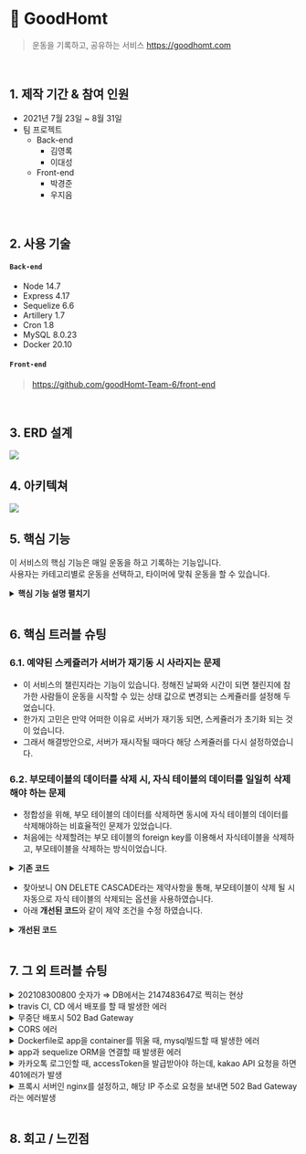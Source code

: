 # :pushpin: GoodHomt
>운동을 기록하고, 공유하는 서비스
>https://goodhomt.com

</br>

## 1. 제작 기간 & 참여 인원
- 2021년 7월 23일 ~ 8월 31일
- 팀 프로젝트
  - Back-end
    - 김영록
    - 이대성  
  - Front-end
    - 박경준
    - 우지음
  
</br>

## 2. 사용 기술
#### `Back-end`
  - Node 14.7
  - Express 4.17
  - Sequelize 6.6
  - Artillery 1.7
  - Cron 1.8
  - MySQL 8.0.23
  - Docker 20.10
  
#### `Front-end`
  >https://github.com/goodHomt-Team-6/front-end

</br>

## 3. ERD 설계
![](https://user-images.githubusercontent.com/47413926/131307950-2b43afbd-6c33-4b9f-8f7a-8a80b54affd3.png)

## 4. 아키텍쳐
![](https://user-images.githubusercontent.com/47413926/131681506-76a4aae1-af04-4692-b7e3-00f1049b40dc.png)

## 5. 핵심 기능
이 서비스의 핵심 기능은 매일 운동을 하고 기록하는 기능입니다.  
사용자는 카테고리별로 운동을 선택하고, 타이머에 맞춰 운동을 할 수 있습니다.

<details>
<summary><b>핵심 기능 설명 펼치기</b></summary>
<div markdown="1">

### 5.1. 동적인 검색조건을 가진 검색 API

- **검색조건 동적 할당** :pushpin: [코드 확인](https://github.com/DaeseongLee/node_health/blob/main/src/controllers/routines.js#L19)
  - 프론트에서 보내주는 검색조건을 확인합니다.
  - 조건에 맞는 쿼리의 where 조건 문을 동적으로 할당합니다.

- **조회된 데이터 캐싱** :pushpin: [코드 확인](https://github.com/DaeseongLee/node_health/blob/main/src/controllers/routines.js#L39)
  - 한번 조회 된 조건으로 검색된 데이터를 캐싱 해 둬서, 다음 조회 시 DB에 접속 하지 않도록 합니다.

### 5.2. 기존에 있던 루틴과 값을 비교하여, 새롭게 수정 또는 삭제

- **기존 루틴과 비교 후 수정** :pushpin: [코드 확인](https://github.com/DaeseongLee/node_health/blob/main/src/controllers/routines.js#L271)
  - 사용자가 한번에 요청으로, 기존의 루틴과 비교하여 삭제하거나 수정하는 기능입니다.

### 5.3. Challenge Scheduler

- **챌린지 시작** :pushpin: [코드 확인](https://github.com/DaeseongLee/node_health/blob/main/src/utils/schedule.js#L6)
  - 앞으로 있을 챌린지 시작 시간을 미리 예약합니다. 
  - 현재 schedule 관리해주는 모듈 중에 가장 많이 사용하는 cron을 사용하였습니다.
  

- **챌린지 끝** :pushpin: [코드 확인](https://github.com/DaeseongLee/node_health/blob/main/src/utils/schedule.js#L40)
  - 챌린지가 시작되고, 챌린지 수행시간이 지나면 챌린지의 끝을 DB에 알려 줍니다.
  
</div>
</details>

</br>

## 6. 핵심 트러블 슈팅
### 6.1. 예약된 스케쥴러가 서버가 재기동 시 사라지는 문제
- 이 서비스의 챌린지라는 기능이 있습니다. 정해진 날짜와 시간이 되면 챌린지에 참가한 사람들이 운동을 시작할 수 있는 상태 값으로 변경되는 스케쥴러를 설정해 두었습니다.
- 한가지 고민은 만약 어떠한 이유로 서버가 재기동 되면, 스케쥴러가 초기화 되는 것이 었습니다.
- 그래서 해결방안으로, 서버가 재시작될 때마다 해당 스케쥴러를 다시 설정하였습니다.


### 6.2. 부모테이블의 데이터를 삭제 시, 자식 테이블의 데이터를 일일히 삭제해야 하는 문제
- 정합성을 위해, 부모 테이블의 데이터를 삭제하면 동시에 자식 테이블의 데이터를 삭제해야하는 비효율적인 문제가 있었습니다.
- 처음에는 삭제할려는 부모 테이블의 foreign key를 이용해서 자식테이블을 삭제하고, 부모테이블을 삭제하는 방식이었습니다.

<details>
<summary><b>기존 코드</b></summary>
<div markdown="1">

~~~jsx
    //부모테이블 조회
    const routine = await Routine.findOne({
      where: { id: routineId },
    });

    //부모테이블의 id로 자식 테이블 조회
    const routine_exercise = await Routine_Exercise.findOne({
      where: { routineId: routine.id },
    });

    //자식 테이블의 자식테이블 삭제
    await Set.destroy({
      where: { routineExerciseId: routine_exercise.id }
    });

    //자식 테이블 삭제
    await Routine_Exercise.destroy({
      where: { routineExerciseId: routine_exercise.id }
     });
    
    //부모 테이블 조회
    await Routine.destroy({
      where: { routineExerciseId: routine_exercise.id }
     });
~~~
</div>
</details>

- 찾아보니 ON DELETE CASCADE라는 제약사항을 통해, 부모테이블이 삭제 될 시 자동으로 자식 테이블의 삭제되는 옵션을 사용하였습니다.
- 아래 **개선된 코드**와 같이 제약 조건을 수정 하였습니다.

<details>
<summary><b>개선된 코드</b></summary>
<div markdown="1">

~~~jsx

//sequelize 설정 변경
db.Routine_Exercise.belongsTo(db.Routine, {
      foreignKey: 'routineId',
      targetKey: 'id',
      onDelete: 'CASCADE',
    });

//mysql 제약조건 변경
ALTER TABLE `node_health`.`routine_exercise` ADD CONSTRAINT FOREIGN KEY (routineId) REFERENCES routine(id) ON DELETE CASCADE;
ALTER TABLE `node_health`.`set` ADD CONSTRAINT FOREIGN KEY (routineExerciseId) REFERENCES `node_health`.`routine_exercise`(id) ON DELETE CASCADE;
~~~

</div>
</details>

</br>

## 7. 그 외 트러블 슈팅
<details>
<summary>202108300800 숫자가 ⇒ DB에서는 2147483647로 찍히는 현상</summary>
<div markdown="1">

- 원인: Mysql에서 INT의 최대값이 넘어서 최대값인 2147483647 찍어주는 현상
- 해결: challengeDateTime 타입을 BIGINT로 바꿈

</div>
</details>

<details>
<summary>travis CI, CD 에서 배포를 할 때 발생한 에러 </summary>
<div markdown="1">

  ```jsx
    //에러메세지
    The deployment failed because no instances were found for your deployment group.
Check your deployment group settings to make sure the tags for your Amazon 
EC2 instances or Auto Scaling groups correctly identify the instances you want 
to deploy to, and then try again.

  ```
  - 원인: CodeDeploy 환경구성에 Amazon EC2 인스턴스 설정을 잘못함
  - 해결 codeDeploy와 맞는 ec2에 태그 설정
  
</div>
</details>

<details>
<summary>무중단 배포시 502 Bad Gateway </summary>
<div markdown="1">
  
  - 원인: fail_timeout보다 app서버가 늦게 빌드 되서 떨어지는 원인.
  - 해결: fail_timeout의 시간을 늘려줌.
  
</div>
</details>

<details>
<summary> CORS 에러 </summary>
<div markdown="1">
  
   ```jsx
    //에러메세지
    Access To XMLHttpRequest at 'https://www.kingstar.shop/auth/kakaoLogin' from origin 'https://goodhomt.com' has been blocked by CORS policy: 
    Response to preflight request doesn't pass access control check: The 'Access-Control-Allow-Origin' header contains multiple 
    valu '*, *', but only one is allowed.

  ```
  - 원인: proxy 서버인 nginx에서도 cors설정을 해주고, node 서버에서도 cors설정을 해서 중복된 cors설정으로 인해 발생한 오류
  - 해결: nginx의 cors설정제거
  
</div>
</details>
    
<details>
<summary> Dockerfile로 app을 container를 뛰울 때, mysql빌드할 때 발생한 에러 </summary>
<div markdown="1">

  - 원인: 파일을 읽을 수 있는 권한이 없어서 발생한 문제
  - 해결: sudo chmod 755 -R .  권한을 주어서 해결
   
</div>
</details>    

<details>
<summary> app과 sequelize ORM을 연결할 때 발생환 에러</summary>
<div markdown="1">

  ```jsx
    //에러메세지
   User.hasMany called with something that's not a subclass of Sequelize.Model

  ``` 
  - 원인: 관계를 맺은 모델을 찾을 수 없어서 발생한 에러
  - 해결: 관계 맺은 모델을 import 해오도록 설정
   
</div>
</details>    

<details>
<summary> 카카오톡 로그인할 때, accessToken을 발급받아야 하는데, kakao API 요청을 하면 401에러가 발생</summary>
<div markdown="1">

  - 원인: API를 사용하여 토큰을 받을 권한이 없어서 발생한 문제
  - 해결: 카카오톡 API 설정에서 허용 IP 주소를 입력해서 해결
        
</div>
</details>  
    
<details>
<summary>프록시 서버인 nginx를 설정하고, 해당 IP 주소로 요청을 보내면 502 Bad Gateway라는 에러발생</summary>
<div markdown="1">

  - nginx에서 잘못된 경로로 redirect 보내기 때문에 발생한 원인
  - nginx에서 정상적인 경로를 찾을 수 있도록 nginx.conf 파일안에서 경로 수정.
        
</div>
</details> 
    
</br>

## 8. 회고 / 느낀점
>